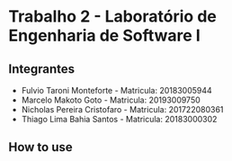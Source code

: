 
# Trabalho 2 - Laboratório de Engenharia de Software I

## Integrantes
- Fulvio Taroni Monteforte - Matricula: 20183005944
- Marcelo Makoto Goto - Matricula: 20193009750
- Nicholas Pereira Cristofaro - Matricula: 201722080361
- Thiago Lima Bahia Santos - Matricula: 20183000302

## How to use


